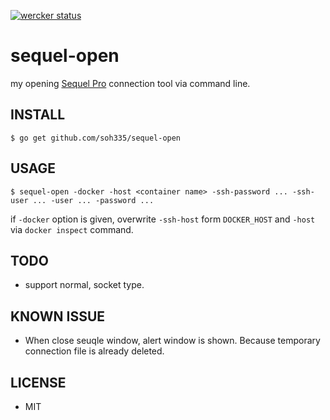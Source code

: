 [![wercker status](https://app.wercker.com/status/d202499f52558eea19ef4123f915f3e2/s/master "wercker status")](https://app.wercker.com/project/bykey/d202499f52558eea19ef4123f915f3e2)

# sequel-open

my opening [Sequel Pro](http://www.sequelpro.com/) connection tool via command line.

## INSTALL

```
$ go get github.com/soh335/sequel-open
```

## USAGE

```
$ sequel-open -docker -host <container name> -ssh-password ... -ssh-user ... -user ... -password ...
```

if `-docker` option is given, overwrite `-ssh-host` form `DOCKER_HOST` and `-host` via `docker inspect` command.

## TODO

* support normal, socket type.

## KNOWN ISSUE

* When close seuqle window, alert window is shown. Because temporary connection file is already deleted.

## LICENSE

* MIT
